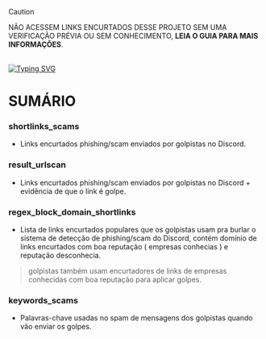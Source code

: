 > [!CAUTION]
> NÃO ACESSEM LINKS ENCURTADOS DESSE PROJETO SEM UMA VERIFICAÇÃO PRÉVIA OU SEM CONHECIMENTO, **LEIA O GUIA PARA MAIS INFORMAÇÕES**.
<br>
<a href="../../wiki"><img src="https://readme-typing-svg.demolab.com?font=Fira+Code&weight=500&size=22&duration=999&pause=3000&color=57F287&multiline=true&random=false&width=460&lines=%E2%9E%A4+CLIQUE+AQUI++PARA+ACESSAR+O+GUIA" alt="Typing SVG" /></a>

# SUMÁRIO 

### shortlinks_scams
- Links encurtados phishing/scam enviados por golpistas no Discord. 

### result_urlscan
- Links encurtados phishing/scam enviados por golpistas no Discord + evidência de que o link é golpe.

### regex_block_domain_shortlinks
- Lista de links encurtados populares que os golpistas usam pra burlar o sistema de detecção de phishing/scam do Discord, contém domínio de links encurtados com boa reputação ( empresas conhecias ) e reputação desconhecia.

> golpistas também usam encurtadores de links de empresas conhecidas com boa reputação para aplicar golpes.

### keywords_scams
- Palavras-chave usadas no spam de mensagens dos golpistas quando vão enviar os golpes.
